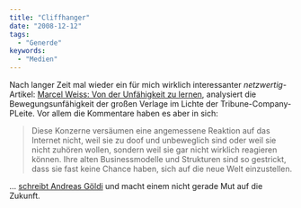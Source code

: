 ```yaml
---
title: "Cliffhanger"
date: "2008-12-12"
tags:
  - "Generde"
keywords:
  - "Medien"
---
```


Nach langer Zeit mal wieder ein für mich wirklich interessanter _netzwertig_\-Artikel: [Marcel Weiss: Von der Unfähigkeit zu lernen](http://netzwertig.com/2008/12/11/von-der-unfaehigkeit-zu-lernen), analysiert die Bewegungsunfähigkeit der großen Verlage im Lichte der Tribune-Company-PLeite. Vor allem die Kommentare haben es aber in sich:

> Diese Konzerne versäumen eine angemessene Reaktion auf das Internet nicht, weil sie zu doof und unbeweglich sind oder weil sie nicht zuhören wollen, sondern weil sie gar nicht wirklich reagieren können. Ihre alten Businessmodelle und Strukturen sind so gestrickt, dass sie fast keine Chance haben, sich auf die neue Welt einzustellen.

… [schreibt Andreas Göldi](http://netzwertig.com/2008/12/11/von-der-unfaehigkeit-zu-lernen/#comment-35239) und macht einem nicht gerade Mut auf die Zukunft.
